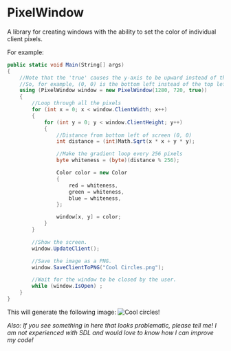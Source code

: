 # PixelWindow
A library for creating windows with the ability to set the color of individual client pixels.

For example:
```csharp
public static void Main(String[] args)
{
    //Note that the 'true' causes the y-axis to be upward instead of the usual downward. 
    //So, for example, (0, 0) is the bottom left instead of the top left.
    using (PixelWindow window = new PixelWindow(1280, 720, true))
    {
        //Loop through all the pixels
        for (int x = 0; x < window.ClientWidth; x++)
        {
            for (int y = 0; y < window.ClientHeight; y++)
            {
                //Distance from bottom left of screen (0, 0)
                int distance = (int)Math.Sqrt(x * x + y * y);

                //Make the gradient loop every 256 pixels
                byte whiteness = (byte)(distance % 256);

                Color color = new Color
                {
                    red = whiteness,
                    green = whiteness,
                    blue = whiteness,
                };

                window[x, y] = color;
            }
        }

        //Show the screen.
        window.UpdateClient();

        //Save the image as a PNG.
        window.SaveClientToPNG("Cool Circles.png");

        //Wait for the window to be closed by the user.
        while (window.IsOpen) ;
    }
}
```
This will generate the following image:
![Cool circles!](http://i.imgur.com/79inIJ8.png)

*Also: If you see something in here that looks problematic, please tell me! I am not experienced with SDL and would love to know how I can improve my code!*
